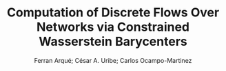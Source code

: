 ---
paperId: 7
author: Ferran Arqué; César A. Uribe; Carlos Ocampo-Martinez
publicationauthor: Arqué, F. et al.
title: Computation of Discrete Flows Over Networks via Constrained Wasserstein Barycenters
pdf: paper_07.pdf
poster: poster_7.png
pitch: https://slideslive.com/38962873/computation-of-discrete-flows-over-networks-via-constrained-wasserstein-barycenters?ref=account-folder-87716-folders
type: Oral
topic: Applications
category: Extended Abstract
link: https://doi.org/10.52591/lxai202107246
conference: icml
year: 2021
tags: icml-2021
location: Virtual
---